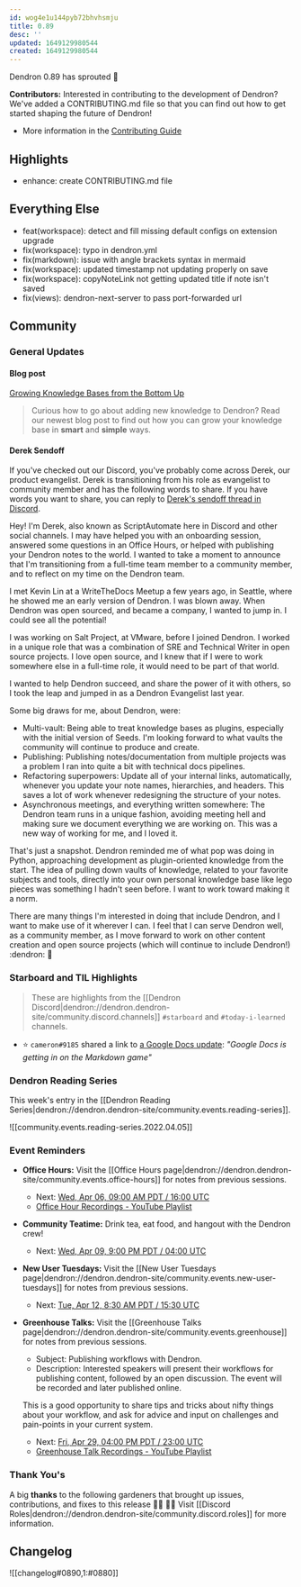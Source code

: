 ```yaml
---
id: wog4e1u144pyb72bhvhsmju
title: 0.89
desc: ''
updated: 1649129980544
created: 1649129980544
---
```


Dendron 0.89 has sprouted  🌱

<!-- [[Release Highlights|dendron://dendron.handbook/area.product.sop.release-highlights]] -->

**Contributors:** Interested in contributing to the development of Dendron? We've added a CONTRIBUTING.md file so that you can find out how to get started shaping the future of Dendron!

- More information in the [Contributing Guide](https://github.com/dendronhq/dendron/blob/master/CONTRIBUTING.md)


## Highlights
- enhance: create CONTRIBUTING.md file 

## Everything Else
- feat(workspace): detect and fill missing default configs on extension upgrade
- fix(workspace): typo in dendron.yml
- fix(markdown): issue with angle brackets syntax in mermaid
- fix(workspace): updated timestamp not updating properly on save
- fix(workspace): copyNoteLink not getting updated title if note isn't saved
- fix(views): dendron-next-server to pass port-forwarded url

## Community

### General Updates
<!-- TODO: Delete this section if not appliacble -->

#### Blog post
[Growing Knowledge Bases from the Bottom Up](https://blog.dendron.so/notes/072ed07tikrhv6e4ilwcv2q/)

> Curious how to go about adding new knowledge to Dendron? Read our newest blog post to find out how you can grow your knowledge base in **smart** and **simple** ways. 

#### Derek Sendoff

If you've checked out our Discord, you've probably come across Derek, our product evangelist. Derek is transitioning from his role as evangelist to community member and has the following words to share. If you have words you want to share, you can reply to  [Derek's sendoff thread in Discord](https://discord.com/channels/717965437182410783/892453144632627200/960908495614513182).

>
Hey! I'm Derek, also known as ScriptAutomate here in Discord and other social channels. I may have helped you with an onboarding session, answered some questions in an Office Hours, or helped with publishing your Dendron notes to the world. I wanted to take a moment to announce that I'm transitioning from a full-time team member to a community member, and to reflect on my time on the Dendron team.
>
I met Kevin Lin at a WriteTheDocs Meetup a few years ago, in Seattle, where he showed me an early version of Dendron. I was blown away. When Dendron was open sourced, and became a company, I wanted to jump in. I could see all the potential!
>
I was working on Salt Project, at VMware, before I joined Dendron. I worked in a unique role that was a combination of SRE and Technical Writer in open source projects. I love open source, and I knew that if I were to work somewhere else in a full-time role, it would need to be part of that world.
>
I wanted to help Dendron succeed, and share the power of it with others, so I took the leap and jumped in as a Dendron Evangelist last year.
>
Some big draws for me, about Dendron, were:
- Multi-vault: Being able to treat knowledge bases as plugins, especially with the initial version of Seeds. I'm looking forward to what vaults the community will continue to produce and create.
- Publishing: Publishing notes/documentation from multiple projects was a problem I ran into quite a bit with technical docs pipelines.
- Refactoring superpowers: Update all of your internal links, automatically, whenever you update your note names, hierarchies, and headers. This saves a lot of work whenever redesigning the structure of your notes.
- Asynchronous meetings, and everything written somewhere: The Dendron team runs in a unique fashion, avoiding meeting hell and making sure we document everything we are working on. This was a new way of working for me, and I loved it.
>
That's just a snapshot. Dendron reminded me of what pop was doing in Python, approaching development as plugin-oriented knowledge from the start. The idea of pulling down vaults of knowledge, related to your favorite subjects and tools, directly into your own personal knowledge base like lego pieces was something I hadn't seen before. I want to work toward making it a norm.
>
There are many things I'm interested in doing that include Dendron, and I want to make use of it wherever I can. I feel that I can serve Dendron well, as a community member, as I move forward to work on other content creation and open source projects (which will continue to include Dendron!) :dendron: 🌱

### Starboard and TIL Highlights
<!-- TODO: update links. Delete section is no new items-->
> These are highlights from the [[Dendron Discord|dendron://dendron.dendron-site/community.discord.channels]] `#starboard` and `#today-i-learned` channels.

- ⭐ `cameron#9185` shared a link to [a Google Docs update](http://workspaceupdates.googleblog.com/2022/03/compose-with-markdown-in-google-docs-on.html): _"Google Docs is getting in on the Markdown game"_

### Dendron Reading Series

This week's entry in the [[Dendron Reading Series|dendron://dendron.dendron-site/community.events.reading-series]].

![[community.events.reading-series.2022.04.05]]

### Event Reminders
- **Office Hours:** Visit the [[Office Hours page|dendron://dendron.dendron-site/community.events.office-hours]] for notes from previous sessions.
    - Next: [Wed, Apr 06, 09:00 AM PDT / 16:00 UTC](https://link.dendron.so/luma)
    - [Office Hour Recordings - YouTube Playlist](https://link.dendron.so/6yPa)
- **Community Teatime:** Drink tea, eat food, and hangout with the Dendron crew!
    - Next: [Wed, Apr 09, 9:00 PM PDT / 04:00 UTC](https://link.dendron.so/luma)
- **New User Tuesdays:** Visit the [[New User Tuesdays page|dendron://dendron.dendron-site/community.events.new-user-tuesdays]] for notes from previous sessions.
    - Next: [Tue, Apr 12, 8:30 AM PDT / 15:30 UTC](https://link.dendron.so/luma)
- **Greenhouse Talks:** Visit the [[Greenhouse Talks page|dendron://dendron.dendron-site/community.events.greenhouse]] for notes from previous sessions.
    - Subject: Publishing workflows with Dendron.
    - Description: Interested speakers will present their workflows for publishing content, followed by an open discussion. The event will be recorded and later published online.
    
    This is a good opportunity to share tips and tricks about nifty things about your workflow, and ask for advice and input on challenges and pain-points in your current system.
    - Next: [Fri, Apr 29, 04:00 PM PDT / 23:00 UTC](https://link.dendron.so/luma)
    - [Greenhouse Talk Recordings - YouTube Playlist](https://link.dendron.so/greenhouse)

### Thank You's

A big **thanks** to the following gardeners that brought up issues, contributions, and fixes to this release :man_farmer: :woman_farmer: 
Visit [[Discord Roles|dendron://dendron.dendron-site/community.discord.roles]] for more information.

## Changelog
![[changelog#0890,1:#0880]]
